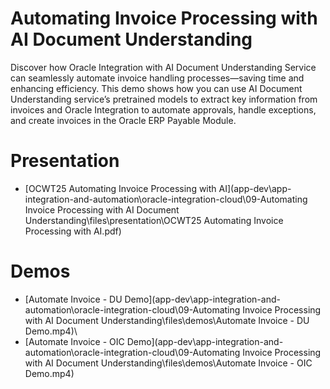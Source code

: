 # Automating Invoice Processing with AI Document Understanding

Discover how Oracle Integration with AI Document Understanding Service can seamlessly automate invoice handling processes—saving time and enhancing efficiency. This demo shows how you can use AI Document Understanding service’s pretrained models to extract key information from invoices and Oracle Integration to automate approvals, handle exceptions, and create invoices in the Oracle ERP Payable Module.

# Presentation
- [OCWT25 Automating Invoice Processing with AI](app-dev\app-integration-and-automation\oracle-integration-cloud\09-Automating Invoice Processing with AI Document Understanding\files\presentation\OCWT25 Automating Invoice Processing with AI.pdf)

# Demos
- [Automate Invoice - DU Demo](app-dev\app-integration-and-automation\oracle-integration-cloud\09-Automating Invoice Processing with AI Document Understanding\files\demos\Automate Invoice - DU Demo.mp4)\
- [Automate Invoice - OIC Demo](app-dev\app-integration-and-automation\oracle-integration-cloud\09-Automating Invoice Processing with AI Document Understanding\files\demos\Automate Invoice - OIC Demo.mp4)

